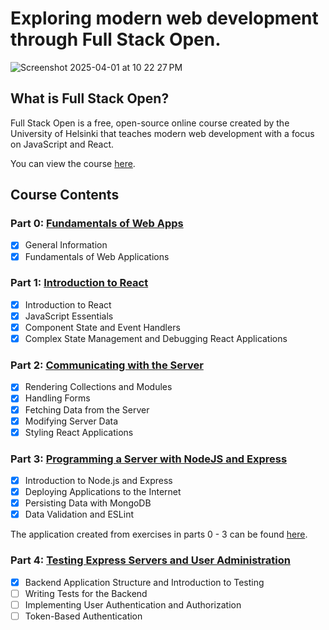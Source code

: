 # Exploring modern web development through Full Stack Open.

![Screenshot 2025-04-01 at 10 22 27 PM](https://github.com/user-attachments/assets/d2630400-40e3-4a97-ba16-fc006c4fb42f)

## What is Full Stack Open?

Full Stack Open is a free, open-source online course created by the University of Helsinki that teaches modern web development with a focus on JavaScript and React.

You can view the course [here](https://fullstackopen.com/en/).

## Course Contents

### Part 0: <ins>Fundamentals of Web Apps</ins>

- [x] General Information
- [x] Fundamentals of Web Applications

### Part 1: <ins>Introduction to React</ins>

- [x] Introduction to React
- [x] JavaScript Essentials
- [x] Component State and Event Handlers
- [x] Complex State Management and Debugging React Applications

### Part 2: <ins>Communicating with the Server</ins>

- [x] Rendering Collections and Modules
- [x] Handling Forms
- [x] Fetching Data from the Server
- [x] Modifying Server Data
- [x] Styling React Applications

### Part 3: <ins>Programming a Server with NodeJS and Express</ins>

- [x] Introduction to Node.js and Express
- [x] Deploying Applications to the Internet
- [x] Persisting Data with MongoDB
- [x] Data Validation and ESLint

The application created from exercises in parts 0 - 3 can be found [here](https://fso-phonebook-dfdu.onrender.com/).

### Part 4: <ins>Testing Express Servers and User Administration</ins>

- [x] Backend Application Structure and Introduction to Testing
- [ ] Writing Tests for the Backend
- [ ] Implementing User Authentication and Authorization
- [ ] Token-Based Authentication

<!-- ### Part 5: Testing React Applications
### Part 6: Advanced State Management
### Part 7: React Router, Custom Hooks, and Styling Applications
### Part 8: GraphQL
### Part 9: TypeScript
### Part 10: React Native -->
